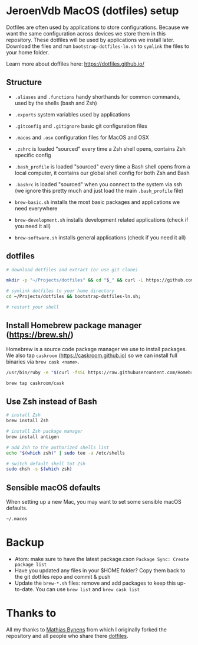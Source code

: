# JeroenVdb MacOS (dotfiles) setup

Dotfiles are often used by applications to store configurations. Because we want the same configuration across devices we store them in this repository. These dotfiles will be used by applications we install later.
Download the files and run `bootstrap-dotfiles-ln.sh` to `symlink` the files to your home folder.

Learn more about doffiles here: https://dotfiles.github.io/

## Structure

- `.aliases` and `.functions` handy shorthands for common commands, used by the shells (bash and Zsh)
- `.exports` system variables used by applications
- `.gitconfig` and `.gitignore` basic git configuration files
- `.macos` and `.osx` configuration files for MacOS and OSX

- `.zshrc` is loaded "sourced" every time a Zsh shell opens, contains Zsh specific config
- `.bash_profile` is loaded "sourced" every time a Bash shell opens from a local computer, it contains our global shell config for both Zsh and Bash
- `.bashrc` is loaded "sourced" when you connect to the system via ssh (we ignore this pretty much and just load the main `.bash_profile` file)

- `brew-basic.sh` installs the most basic packages and applications we need everywhere
- `brew-development.sh` installs development related applications (check if you need it all)
- `brew-software.sh` installs general applications (check if you need it all)

## dotfiles

```bash
# download dotfiles and extract (or use git clone)

mkdir -p "~/Projects/dotfiles" && cd "$_" && curl -L https://github.com/jeroenvdb/dotfiles/tarball/master | tar -xzv --strip-components 1

# symlink dotfiles to your home directory
cd ~/Projects/dotfiles && bootstrap-dotfiles-ln.sh;

# restart your shell
```

## Install Homebrew package manager (https://brew.sh/)

Homebrew is a source code package manager we use to install packages. We also tap `caskroom` (https://caskroom.github.io) so we can install full binaries via `brew cask <name>`.

```bash
/usr/bin/ruby -e "$(curl -fsSL https://raw.githubusercontent.com/Homebrew/install/master/install)"

brew tap caskroom/cask
```

## Use Zsh instead of Bash

```bash
# install Zsh
brew install Zsh

# install Zsh package manager
brew install antigen

# add Zsh to the authorized shells list
echo "$(which zsh)" | sudo tee -a /etc/shells

# switch default shell tot Zsh
sudo chsh -s $(which zsh)
```

## Sensible macOS defaults

When setting up a new Mac, you may want to set some sensible macOS defaults.

```bash
~/.macos
```

# Backup

- Atom: make sure to have the latest package.cson `Package Sync: Create package list`
- Have you updated any files in your $HOME folder? Copy them back to the git dotfiles repo and commit & push
- Update the `brew-*.sh` files: remove and add packages to keep this up-to-date. You can use `brew list` and `brew cask list`

# Thanks to

All my thanks to [Mathias Bynens](https://mathiasbynens.be/) from which I originally forked the repository and all people who share there [dotfiles](https://dotfiles.github.io/).
